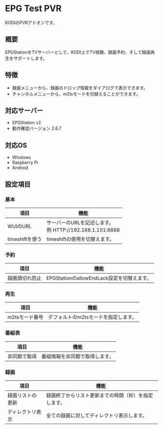 # EPG Test PVR
KODIのPVRアドオンです。

## 概要
EPGStationをTVサーバーとして、KODI上でTV視聴、録画予約、そして録画再生をサポートします。

## 特徴
 - 録画メニューから、録画のドロップ情報をダイアログで表示できます。
 - チャンネルメニューから、m2tsモードを切替えることができます。

## 対応サーバー
 - EPGStation v2
 - 動作確認バージョン 2.6.7

## 対応OS
 - Windows
 - Raspberry Pi
 - Android

## 設定項目
### 基本
| 項目 | 機能 |
----|----
| WUIのURL | サーバーのURLを記述します。<br>例 HTTP://192.168.1.101:8888 |
| timeshiftを使う | timeshiftの使用を切替えます。 |

### 予約
| 項目 | 機能 |
----|----
| 録画頭切れ防止 | EPGStationのallowEndLack設定を切替えます。 |

### 再生
| 項目 | 機能 |
----|----
| m2tsモード番号 | デフォルトのm2tsモードを指定します。 |

### 番組表
| 項目 | 機能 |
----|----
| 非同期で取得 | 番組情報を非同期で取得します。 |

### 録画
| 項目 | 機能 |
----|----
| 録画リストの更新 | 録画終了からリスト更新までの時間（秒）を指定します。 |
| ディレクトリ表示 | 全ての録画に対してディレクトリ表示します。 |

